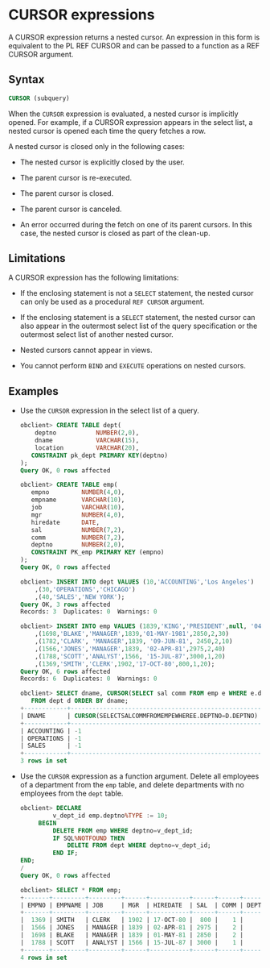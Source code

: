 # CURSOR expressions

A CURSOR expression returns a nested cursor. An expression in this form is equivalent to the PL REF CURSOR and can be passed to a function as a REF CURSOR argument.

## Syntax

```sql
CURSOR (subquery)
```

When the `CURSOR` expression is evaluated, a nested cursor is implicitly opened. For example, if a CURSOR expression appears in the select list, a nested cursor is opened each time the query fetches a row.

A nested cursor is closed only in the following cases:

* The nested cursor is explicitly closed by the user.

* The parent cursor is re-executed.

* The parent cursor is closed.

* The parent cursor is canceled.

* An error occurred during the fetch on one of its parent cursors. In this case, the nested cursor is closed as part of the clean-up.

## Limitations

A CURSOR expression has the following limitations:

* If the enclosing statement is not a `SELECT` statement, the nested cursor can only be used as a procedural `REF CURSOR` argument.

* If the enclosing statement is a `SELECT` statement, the nested cursor can also appear in the outermost select list of the query specification or the outermost select list of another nested cursor.

* Nested cursors cannot appear in views.

* You cannot perform `BIND` and `EXECUTE` operations on nested cursors.

## Examples

* Use the `CURSOR` expression in the select list of a query.

   ```sql
   obclient> CREATE TABLE dept(  
       deptno           NUMBER(2,0),  
       dname            VARCHAR(15),  
       location         VARCHAR(20),   
      CONSTRAINT pk_dept PRIMARY KEY(deptno)  
   );
   Query OK, 0 rows affected

   obclient> CREATE TABLE emp(  
      empno         NUMBER(4,0),  
      empname       VARCHAR(10),  
      job           VARCHAR(10),  
      mgr           NUMBER(4,0),  
      hiredate      DATE,  
      sal           NUMBER(7,2),  
      comm          NUMBER(7,2),        
      deptno        NUMBER(2,0),   
      CONSTRAINT PK_emp PRIMARY KEY (empno)
   );
   Query OK, 0 rows affected

   obclient> INSERT INTO dept VALUES (10,'ACCOUNTING','Los Angeles')
       ,(30,'OPERATIONS','CHICAGO')
       ,(40,'SALES','NEW YORK');
   Query OK, 3 rows affected
   Records: 3  Duplicates: 0  Warnings: 0

   obclient> INSERT INTO emp VALUES (1839,'KING','PRESIDENT',null, '04-JAN-20',5000,3,10)
       ,(1698,'BLAKE','MANAGER',1839,'01-MAY-1981',2850,2,30)
       ,(1782,'CLARK', 'MANAGER',1839, '09-JUN-81', 2450,2,10)
       ,(1566,'JONES','MANAGER',1839, '02-APR-81',2975,2,40)
       ,(1788,'SCOTT','ANALYST',1566, '15-JUL-87',3000,1,20)
       ,(1369,'SMITH','CLERK',1902,'17-OCT-80',800,1,20);
   Query OK, 6 rows affected
   Records: 6  Duplicates: 0  Warnings: 0

   obclient> SELECT dname, CURSOR(SELECT sal comm FROM emp e WHERE e.deptno= d.deptno)
      FROM dept d ORDER BY dname;
   +------------+-----------------------------------------------------+
   | DNAME      | CURSOR(SELECTSALCOMMFROMEMPEWHEREE.DEPTNO=D.DEPTNO) |
   +------------+-----------------------------------------------------+
   | ACCOUNTING | -1                                                  |
   | OPERATIONS | -1                                                  |
   | SALES      | -1                                                  |
   +------------+-----------------------------------------------------+
   3 rows in set
   ```

* Use the `CURSOR` expression as a function argument. Delete all employees of a department from the `emp` table, and delete departments with no employees from the `dept` table.

   ```sql
   obclient> DECLARE
            v_dept_id emp.deptno%TYPE := 10;
        BEGIN
            DELETE FROM emp WHERE deptno=v_dept_id;
            IF SQL%NOTFOUND THEN
                DELETE FROM dept WHERE deptno=v_dept_id;
            END IF;
   END;
   /
   Query OK, 0 rows affected

   obclient> SELECT * FROM emp;
   +-------+---------+---------+------+-----------+------+------+--------+
   | EMPNO | EMPNAME | JOB     | MGR  | HIREDATE  | SAL  | COMM | DEPTNO |
   +-------+---------+---------+------+-----------+------+------+--------+
   |  1369 | SMITH   | CLERK   | 1902 | 17-OCT-80 |  800 |    1 |     20 |
   |  1566 | JONES   | MANAGER | 1839 | 02-APR-81 | 2975 |    2 |     40 |
   |  1698 | BLAKE   | MANAGER | 1839 | 01-MAY-81 | 2850 |    2 |     30 |
   |  1788 | SCOTT   | ANALYST | 1566 | 15-JUL-87 | 3000 |    1 |     20 |
   +-------+---------+---------+------+-----------+------+------+--------+
   4 rows in set
   ```
